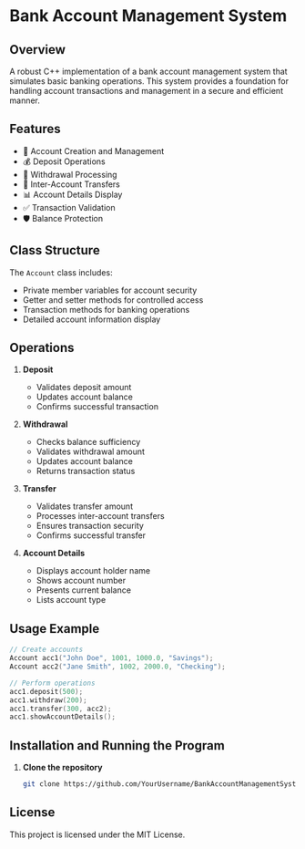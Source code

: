 # Bank Account Management System

## Overview
A robust C++ implementation of a bank account management system that simulates basic banking operations. This system provides a foundation for handling account transactions and management in a secure and efficient manner.

## Features
- 🏦 Account Creation and Management
- 💰 Deposit Operations
- 💸 Withdrawal Processing
- 🔄 Inter-Account Transfers
- 📊 Account Details Display
- ✅ Transaction Validation
- 🛡️ Balance Protection

## Class Structure
The `Account` class includes:
- Private member variables for account security
- Getter and setter methods for controlled access
- Transaction methods for banking operations
- Detailed account information display

## Operations
1. **Deposit**
   - Validates deposit amount
   - Updates account balance
   - Confirms successful transaction

2. **Withdrawal**
   - Checks balance sufficiency
   - Validates withdrawal amount
   - Updates account balance
   - Returns transaction status

3. **Transfer**
   - Validates transfer amount
   - Processes inter-account transfers
   - Ensures transaction security
   - Confirms successful transfer

4. **Account Details**
   - Displays account holder name
   - Shows account number
   - Presents current balance
   - Lists account type

## Usage Example
```cpp
// Create accounts
Account acc1("John Doe", 1001, 1000.0, "Savings");
Account acc2("Jane Smith", 1002, 2000.0, "Checking");

// Perform operations
acc1.deposit(500);
acc1.withdraw(200);
acc1.transfer(300, acc2);
acc1.showAccountDetails();
```

## Installation and Running the Program
1. **Clone the repository**
    ```bash
    git clone https://github.com/YourUsername/BankAccountManagementSystem.git

## License

This project is licensed under the MIT License.
